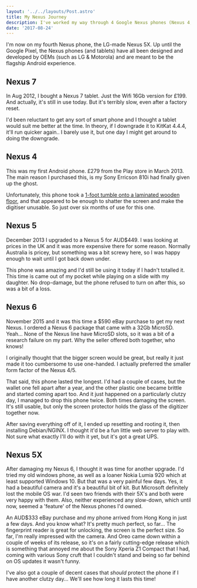 ```yaml
---
layout: '../../layouts/Post.astro'
title: My Nexus Journey
description: I've worked my way through 4 Google Nexus phones (Nexus 4, Nexus 5, Nexus 6 and now the Nexus 5X) and this is what I thought of them...
date: '2017-08-24'
---
```


I'm now on my fourth Nexus phone, the LG-made Nexus 5X. Up until the Google Pixel, the Nexus phones (and tablets) have all been designed and developed by OEMs (such as LG & Motorola) and are meant to be the flagship Android experience.

## Nexus 7
In Aug 2012, I bought a Nexus 7 tablet. Just the Wifi 16Gb version for £199. And actually, it's still in use today. But it's terribly slow, even after a factory reset.

I'd been reluctant to get any sort of smart phone and I thought a tablet would suit me better at the time. In theory, if I downgrade it to KitKat 4.4.4, it'll run quicker again.. I barely use it, but one day I might get around to doing the downgrade.

## Nexus 4
This was my first Android phone. £279 from the Play store in March 2013. The main reason I purchased this, is my Sony Erricson 810i had finally given up the ghost.

Unfortunately, this phone took a [1-foot tumble onto a laminated wooden floor](/posts/am-missing-my-android-phone), and that appeared to be enough to shatter the screen and make the digitiser unusable. So just over six months of use for this one.

## Nexus 5
December 2013 I upgraded to a Nexus 5 for AUD$449. I was looking at prices in the UK and it was more expensive there for some reason. Normally Australia is pricey, but something was a bit screwy here, so I was happy enough to wait until I got back down under.

This phone was amazing and I'd still be using it today if I hadn't totalled it. This time is came out of my pocket while playing on a slide with my daughter. No drop-damage, but the phone refused to turn on after this, so was a bit of a loss.

## Nexus 6
November 2015 and it was this time a $590 eBay purchase to get my next Nexus. I ordered a Nexus 6 package that came with a 32Gb MicroSD. Yeah... None of the Nexus line have MicroSD slots, so it was a bit of a research failure on my part. Why the seller offered both together, who knows!

I originally thought that the bigger screen would be great, but really it just made it too cumbersome to use one-handed. I actually preferred the smaller form factor of the Nexus 4/5.

That said, this phone lasted the longest. I'd had a couple of cases, but the wallet one fell apart after a year, and the other plastic one became brittle and started coming apart too. And it just happened on a particularly clutzy day, I managed to drop this phone twice. Both times damaging the screen. It's still usable, but only the screen protector holds the glass of the digitizer together now.

After saving everything off of it, I ended up resetting and rooting it, then installing Debian/NGINX. I thought it'd be a fun little web server to play with. Not sure what exactly I'll do with it yet, but it's got a great UPS.

## Nexus 5X
After damaging my Nexus 6, I thought it was time for another upgrade. I'd tried my old windows phone, as well as a loaner Nokia Lumia 920 which at least supported Windows 10. But that was a very painful few days. Yes, it had a beautiful camera and it's a beautiful bit of kit. But Microsoft definitely lost the mobile OS war.
I'd seen two friends with their 5X's and both were very happy with them. Also, neither experienced any slow-down, which until now, seemed a 'feature' of the Nexus phones I'd owned.

An AUD$333 eBay purchase and my phone arrived from Hong Kong in just a few days. And you know what? It's pretty much perfect, so far...  The fingerprint reader is great for unlocking, the screen is the perfect size. So far, I'm really impressed with the camera. And Oreo came down within a couple of weeks of its release, so it's on a fairly cutting-edge release which is something that annoyed me about the Sony Xperia Z1 Compact that I had, coming with various Sony cruft that I couldn't stand and being so far behind on OS updates it wasn't funny.

I've also got a couple of decent cases that *should* protect the phone if I have another clutzy day... We'll see how long it lasts this time!